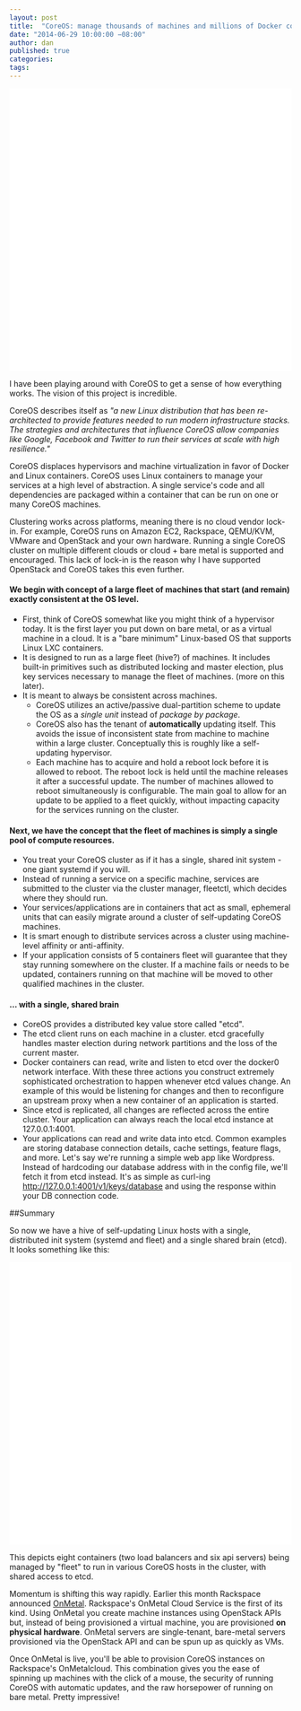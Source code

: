 ```yaml
---
layout: post
title:  "CoreOS: manage thousands of machines and millions of Docker containers... no hypervisor needed."
date: "2014-06-29 10:00:00 −08:00"
author: dan
published: true
categories:
tags:
---
```


<img class="lazy img-rounded img-responsive" src="data:image/gif;base64,R0lGODlhAQABAIABAP///wAAACwAAAAAAQABAAACAkQBADs=" alt="CoreOS" data-src="/assets/img/coreos-logo.png" width='594'>

I have been playing around with CoreOS to get a sense of how everything works. The vision of this project is incredible. 

CoreOS describes itself as *"a new Linux distribution that has been re-architected to provide features needed to run modern infrastructure stacks. The strategies and architectures that influence CoreOS allow companies like Google, Facebook and Twitter to run their services at scale with high resilience."* 

CoreOS displaces hypervisors and machine virtualization in favor of Docker and Linux containers.  CoreOS uses Linux containers to manage your services at a high level of abstraction. A single service's code and all dependencies are packaged within a container that can be run on one or many CoreOS machines.

 Clustering works across platforms, meaning there is no cloud vendor lock-in. For example, CoreOS runs on Amazon EC2, Rackspace, QEMU/KVM, VMware and OpenStack and your own hardware. Running a single CoreOS cluster on multiple different clouds or cloud + bare metal is supported and encouraged. This lack of lock-in is the reason why I have supported OpenStack and CoreOS takes this even further.
<!-- more -->
#### We begin with concept of a large fleet of machines that start (and remain) exactly consistent at the OS level. 

- First, think of CoreOS somewhat like you might think of a hypervisor today.  It is the first layer you put down on bare metal, or as a virtual machine in a cloud. It is a "bare minimum" Linux-based OS that supports Linux LXC containers. 
- It is designed to run as a large fleet (hive?) of machines. It includes built-in primitives such as distributed locking and master election, plus key services necessary to manage the fleet of machines. (more on this later).
- It is meant to always be consistent across machines. 
  + CoreOS utilizes an active/passive dual-partition scheme to update the OS as a *single unit* instead of *package by package*.  
  + CoreOS also has the tenant of **automatically** updating itself. This avoids the issue of inconsistent state from machine to machine within a large cluster. Conceptually this is roughly like a self-updating hypervisor.
  + Each machine has to acquire and hold a reboot lock before it is allowed to reboot. The reboot lock is held until the machine releases it after a successful update. The number of machines allowed to reboot simultaneously is configurable. The main goal to allow for an update to be applied to a fleet quickly, without impacting capacity for the services running on the cluster. 

#### Next, we have the concept that the fleet of machines is simply a single pool of compute resources. 

- You treat your CoreOS cluster as if it has a single, shared init system - one giant systemd if you will. 
- Instead of running a service on a specific machine, services are submitted to the cluster via the cluster manager, fleetctl, which decides where they should run.
- Your services/applications are in containers that act as small, ephemeral units that can easily migrate around a cluster of self-updating CoreOS machines.
- It is smart enough to distribute services across a cluster using machine-level affinity or anti-affinity.
- If your application consists of 5 containers fleet will guarantee that they stay running somewhere on the cluster. If a machine fails or needs to be updated, containers running on that machine will be moved to other qualified machines in the cluster.


#### ... with a single, shared brain

- CoreOS provides a distributed key value store called "etcd".
- The etcd client runs on each machine in a cluster. etcd gracefully handles master election during network partitions and the loss of the current master.
- Docker containers can read, write and listen to etcd over the docker0 network interface. With these three actions you construct extremely sophisticated orchestration to happen whenever etcd values change. An example of this would be listening for changes and then to reconfigure an upstream proxy when a new container of an application is started.
-  Since etcd is replicated, all changes are reflected across the entire cluster. Your application can always reach the local etcd instance at 127.0.0.1:4001. 
- Your applications can read and write data into etcd. Common examples are storing database connection details, cache settings, feature flags, and more. Let's say we're running a simple web app like Wordpress. Instead of hardcoding our database address with in the config file, we'll fetch it from etcd instead. It's as simple as curl-ing http://127.0.0.1:4001/v1/keys/database and using the response within your DB connection code.

##Summary

So now we have a hive of self-updating Linux hosts with a single, distributed init system (systemd and fleet) and a single shared brain (etcd).  It looks something like this:

<img class="lazy img-rounded img-responsive" src="data:image/gif;base64,R0lGODlhAQABAIABAP///wAAACwAAAAAAQABAAACAkQBADs=" alt="CoreOS in Action" data-src="/assets/img/coreos-action.png" width='750'>

This depicts eight containers (two load balancers and six api servers) being managed by "fleet" to run in various CoreOS hosts in the cluster, with shared access to etcd.
 
Momentum is shifting this way rapidly. Earlier this month Rackspace announced [OnMetal](https://www.rackspace.com/blog/onmetal-the-right-way-to-scale/). Rackspace's OnMetal Cloud Service is the first of its kind. Using OnMetal you create machine instances using OpenStack APIs but, instead of being provisioned a virtual machine, you are provisioned **on physical hardware**. OnMetal servers are single-tenant, bare-metal servers provisioned via the OpenStack API and can be spun up as quickly as VMs.  

Once OnMetal is live, you'll be able to provision CoreOS instances on Rackspace's OnMetalcloud. This combination gives you the ease of spinning up machines with the click of a mouse, the security of running CoreOS with automatic updates, and the raw horsepower of running on bare metal. Pretty impressive!
